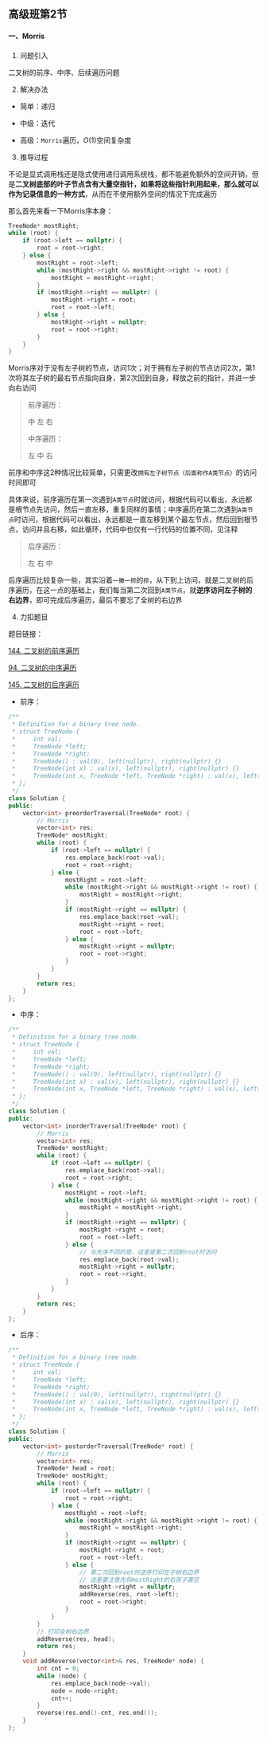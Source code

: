 ## 高级班第2节

#### 一、Morris

1. 问题引入

二叉树的前序、中序、后续遍历问题

2. 解决办法
- 简单：递归

- 中级：迭代

- 高级：`Morris`遍历，$O(1)$空间复杂度
3. 推导过程

不论是显式调用栈还是隐式使用递归调用系统栈，都不能避免额外的空间开销，但是**二叉树底部的叶子节点含有大量空指针，如果将这些指针利用起来，那么就可以作为记录信息的一种方式**，从而在不使用额外空间的情况下完成遍历

那么首先来看一下Morris序本身：

```cpp
TreeNode* mostRight;
while (root) {
    if (root->left == nullptr) {
        root = root->right;
    } else {
        mostRight = root->left;
        while (mostRight->right && mostRight->right != root) {
            mostRight = mostRight->right;
        }
        if (mostRight->right == nullptr) {
            mostRight->right = root;
            root = root->left;
        } else {
            mostRight->right = nullptr;
            root = root->right;
        }
    }
}
```

Morris序对于没有左子树的节点，访问1次；对于拥有左子树的节点访问2次，第1次将其左子树的最右节点指向自身，第2次回到自身，释放之前的指针，并进一步向右访问

> 前序遍历：
> 
> 中 左 右
> 
> 中序遍历：
> 
> 左 中 右

前序和中序这2种情况比较简单，只需更改`拥有左子树节点（后面称作A类节点）`的访问时间即可

具体来说，前序遍历在第一次遇到`A类节点`时就访问，根据代码可以看出，永远都是根节点先访问，然后一直左移，重复同样的事情；中序遍历在第二次遇到`A类节点`时访问，根据代码可以看出，永远都是一直左移到某个最左节点，然后回到根节点，访问并且右移，如此循环，代码中也仅有一行代码的位置不同，见注释

> 后序遍历：
> 
> 左 右 中

后序遍历比较复杂一些，其实沿着`一撇一捺`的`捺`，从下到上访问，就是二叉树的后序遍历，在这一点的基础上，我们每当第二次回到`A类节点`，就**逆序访问左子树的右边界**，即可完成后序遍历，最后不要忘了全树的右边界

4. 力扣题目

题目链接：

[144. 二叉树的前序遍历](https://leetcode.cn/problems/binary-tree-preorder-traversal/)

[94. 二叉树的中序遍历](https://leetcode.cn/problems/binary-tree-inorder-traversal/)

[145. 二叉树的后序遍历](https://leetcode.cn/problems/binary-tree-postorder-traversal/)

- 前序：

```cpp
/**
 * Definition for a binary tree node.
 * struct TreeNode {
 *     int val;
 *     TreeNode *left;
 *     TreeNode *right;
 *     TreeNode() : val(0), left(nullptr), right(nullptr) {}
 *     TreeNode(int x) : val(x), left(nullptr), right(nullptr) {}
 *     TreeNode(int x, TreeNode *left, TreeNode *right) : val(x), left(left), right(right) {}
 * };
 */
class Solution {
public:
    vector<int> preorderTraversal(TreeNode* root) {
        // Morris
        vector<int> res;
        TreeNode* mostRight;
        while (root) {
            if (root->left == nullptr) {
                res.emplace_back(root->val);
                root = root->right;
            } else {
                mostRight = root->left;
                while (mostRight->right && mostRight->right != root) {
                    mostRight = mostRight->right;
                }
                if (mostRight->right == nullptr) {
                    res.emplace_back(root->val);
                    mostRight->right = root;
                    root = root->left;
                } else {
                    mostRight->right = nullptr;
                    root = root->right;
                }
            }
        }
        return res;
    }
};
```

- 中序：

```cpp
/**
 * Definition for a binary tree node.
 * struct TreeNode {
 *     int val;
 *     TreeNode *left;
 *     TreeNode *right;
 *     TreeNode() : val(0), left(nullptr), right(nullptr) {}
 *     TreeNode(int x) : val(x), left(nullptr), right(nullptr) {}
 *     TreeNode(int x, TreeNode *left, TreeNode *right) : val(x), left(left), right(right) {}
 * };
 */
class Solution {
public:
    vector<int> inorderTraversal(TreeNode* root) {
        // Morris
        vector<int> res;
        TreeNode* mostRight;
        while (root) {
            if (root->left == nullptr) {
                res.emplace_back(root->val);
                root = root->right;
            } else {
                mostRight = root->left;
                while (mostRight->right && mostRight->right != root) {
                    mostRight = mostRight->right;
                }
                if (mostRight->right == nullptr) {
                    mostRight->right = root;
                    root = root->left;
                } else {
                    // 与先序不同的是，这里是第二次回到root时访问
                    res.emplace_back(root->val);
                    mostRight->right = nullptr;
                    root = root->right;
                }
            }
        }
        return res;
    }
};
```

- 后序：

```cpp
/**
 * Definition for a binary tree node.
 * struct TreeNode {
 *     int val;
 *     TreeNode *left;
 *     TreeNode *right;
 *     TreeNode() : val(0), left(nullptr), right(nullptr) {}
 *     TreeNode(int x) : val(x), left(nullptr), right(nullptr) {}
 *     TreeNode(int x, TreeNode *left, TreeNode *right) : val(x), left(left), right(right) {}
 * };
 */
class Solution {
public:
    vector<int> postorderTraversal(TreeNode* root) {
        // Morris
        vector<int> res;
        TreeNode* head = root;
        TreeNode* mostRight;
        while (root) {
            if (root->left == nullptr) {
                root = root->right;
            } else {
                mostRight = root->left;
                while (mostRight->right && mostRight->right != root) {
                    mostRight = mostRight->right;
                }
                if (mostRight->right == nullptr) {
                    mostRight->right = root;
                    root = root->left;
                } else {
                    // 第二次回到root时逆序打印左子树右边界
                    // 这里要注意先将mostRight的右孩子置空
                    mostRight->right = nullptr;
                    addReverse(res, root->left);
                    root = root->right;
                }
            }
        }
        // 打印全树右边界
        addReverse(res, head);
        return res;
    }
    void addReverse(vector<int>& res, TreeNode* node) {
        int cnt = 0;
        while (node) {
            res.emplace_back(node->val);
            node = node->right;
            cnt++;
        }
        reverse(res.end()-cnt, res.end());
    }
};
```